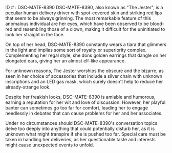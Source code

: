 ID # : DSC-MATE-8390
DSC-MATE-8390, also known as "The Jester", is a peculiar human delivery driver with spot-covered skin and striking red lips that seem to be always grinning. The most remarkable feature of this anomalous individual are her eyes, which have been observed to be blood-red and resembling those of a clown, making it difficult for the uninitiated to look her straight in the face.

On top of her head, DSC-MATE-8390 constantly wears a tiara that glimmers in the light and implies some sort of royalty or superiority complex. Complementing her regal style, she dons golden earrings that dangle on her elongated ears, giving her an almost elf-like appearance.

For unknown reasons, The Jester worships the obscure and the bizarre, as seen in her choice of accessories that include a silver chain with unknown inscriptions and an LED gas mask, which surely doesn't help to reduce her already-strange look.

Despite her freakish looks, DSC-MATE-8390 is amiable and humorous, earning a reputation for her wit and love of discussion. However, her playful banter can sometimes go too far for comfort, leading her to engage needlessly in debates that can cause problems for her and her associates.

Under no circumstances should DSC-MATE-8390's conversation topics delve too deeply into anything that could potentially disturb her, as it is unknown what might transpire if she is pushed too far. Special care must be taken in handling her deliveries, as her questionable taste and interests might cause unexpected events to unfold.